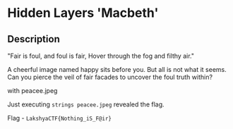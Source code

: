 # Hidden Layers 'Macbeth'

## Description
"Fair is foul, and foul is fair, Hover through the fog and filthy air."

A cheerful image named happy sits before you. But all is not what it seems. Can you pierce the veil of fair facades to uncover the foul truth within?

with peacee.jpeg

Just executing `strings peacee.jpeg` revealed the flag.

Flag - `LakshyaCTF{Nothing_iS_F@ir}`
